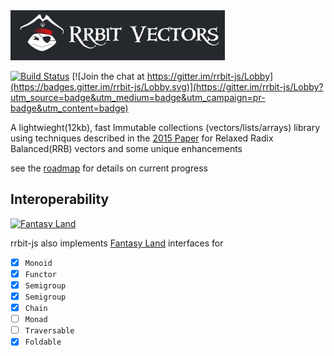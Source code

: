 
<img width="343" height="80" alt="rrbit" src="https://raw.githubusercontent.com/rrbit-org/rrbit-js/master/docs/header.png">


[![Build Status](https://travis-ci.org/rrbit-org/rrbit-js.svg?branch=master)](https://travis-ci.org/rrbit-org/rrbit-js)
[![Join the chat at https://gitter.im/rrbit-js/Lobby](https://badges.gitter.im/rrbit-js/Lobby.svg)](https://gitter.im/rrbit-js/Lobby?utm_source=badge&utm_medium=badge&utm_campaign=pr-badge&utm_content=badge)


A lightwieght(12kb), fast Immutable collections (vectors/lists/arrays) library using techniques 
described in the [2015 Paper](https://pdfs.semanticscholar.org/b26a/3dc9050f54a37197ed44711c0e42063e9b96.pdf)
for Relaxed Radix Balanced(RRB) vectors and some unique enhancements

see the [roadmap](https://github.com/rrbit-org/lib-rrbit/blob/master/Roadmap.md) for details on current progress 




## Interoperability
<a href="https://github.com/fantasyland/fantasy-land">
	<img width="40" height="40" alt="Fantasy Land" src="https://raw.github.com/puffnfresh/fantasy-land/master/logo.png">
</a>

rrbit-js also implements [Fantasy Land](https://github.com/fantasyland/fantasy-land) interfaces for 
* [x] `Monoid` 
* [x] `Functor`
* [x] `Semigroup`
* [x] `Semigroup`
* [x] `Chain` 
* [ ] `Monad`
* [ ] `Traversable`
* [x] `Foldable`